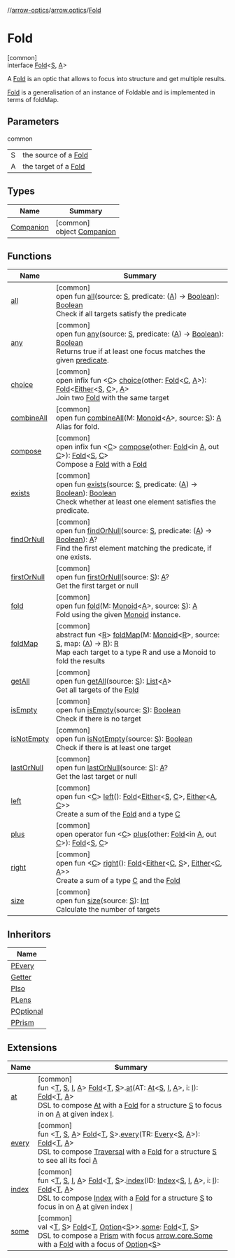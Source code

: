 //[arrow-optics](../../../index.md)/[arrow.optics](../index.md)/[Fold](index.md)

# Fold

[common]\
interface [Fold](index.md)&lt;[S](index.md), [A](index.md)&gt;

A [Fold](index.md) is an optic that allows to focus into structure and get multiple results.

[Fold](index.md) is a generalisation of an instance of Foldable and is implemented in terms of foldMap.

## Parameters

common

| | |
|---|---|
| S | the source of a [Fold](index.md) |
| A | the target of a [Fold](index.md) |

## Types

| Name | Summary |
|---|---|
| [Companion](-companion/index.md) | [common]<br>object [Companion](-companion/index.md) |

## Functions

| Name | Summary |
|---|---|
| [all](all.md) | [common]<br>open fun [all](all.md)(source: [S](index.md), predicate: ([A](index.md)) -&gt; [Boolean](https://kotlinlang.org/api/latest/jvm/stdlib/kotlin/-boolean/index.html)): [Boolean](https://kotlinlang.org/api/latest/jvm/stdlib/kotlin/-boolean/index.html)<br>Check if all targets satisfy the predicate |
| [any](any.md) | [common]<br>open fun [any](any.md)(source: [S](index.md), predicate: ([A](index.md)) -&gt; [Boolean](https://kotlinlang.org/api/latest/jvm/stdlib/kotlin/-boolean/index.html)): [Boolean](https://kotlinlang.org/api/latest/jvm/stdlib/kotlin/-boolean/index.html)<br>Returns true if at least one focus matches the given [predicate](any.md). |
| [choice](choice.md) | [common]<br>open infix fun &lt;[C](choice.md)&gt; [choice](choice.md)(other: [Fold](index.md)&lt;[C](choice.md), [A](index.md)&gt;): [Fold](index.md)&lt;[Either](../../../../arrow-core/arrow-core/arrow.core/-either/index.md)&lt;[S](index.md), [C](choice.md)&gt;, [A](index.md)&gt;<br>Join two [Fold](index.md) with the same target |
| [combineAll](combine-all.md) | [common]<br>open fun [combineAll](combine-all.md)(M: [Monoid](../../../../arrow-core/arrow-core/arrow.typeclasses/-monoid/index.md)&lt;[A](index.md)&gt;, source: [S](index.md)): [A](index.md)<br>Alias for fold. |
| [compose](compose.md) | [common]<br>open infix fun &lt;[C](compose.md)&gt; [compose](compose.md)(other: [Fold](index.md)&lt;in [A](index.md), out [C](compose.md)&gt;): [Fold](index.md)&lt;[S](index.md), [C](compose.md)&gt;<br>Compose a [Fold](index.md) with a [Fold](index.md) |
| [exists](exists.md) | [common]<br>open fun [exists](exists.md)(source: [S](index.md), predicate: ([A](index.md)) -&gt; [Boolean](https://kotlinlang.org/api/latest/jvm/stdlib/kotlin/-boolean/index.html)): [Boolean](https://kotlinlang.org/api/latest/jvm/stdlib/kotlin/-boolean/index.html)<br>Check whether at least one element satisfies the predicate. |
| [findOrNull](find-or-null.md) | [common]<br>open fun [findOrNull](find-or-null.md)(source: [S](index.md), predicate: ([A](index.md)) -&gt; [Boolean](https://kotlinlang.org/api/latest/jvm/stdlib/kotlin/-boolean/index.html)): [A](index.md)?<br>Find the first element matching the predicate, if one exists. |
| [firstOrNull](first-or-null.md) | [common]<br>open fun [firstOrNull](first-or-null.md)(source: [S](index.md)): [A](index.md)?<br>Get the first target or null |
| [fold](fold.md) | [common]<br>open fun [fold](fold.md)(M: [Monoid](../../../../arrow-core/arrow-core/arrow.typeclasses/-monoid/index.md)&lt;[A](index.md)&gt;, source: [S](index.md)): [A](index.md)<br>Fold using the given [Monoid](../../../../arrow-core/arrow-core/arrow.typeclasses/-monoid/index.md) instance. |
| [foldMap](fold-map.md) | [common]<br>abstract fun &lt;[R](fold-map.md)&gt; [foldMap](fold-map.md)(M: [Monoid](../../../../arrow-core/arrow-core/arrow.typeclasses/-monoid/index.md)&lt;[R](fold-map.md)&gt;, source: [S](index.md), map: ([A](index.md)) -&gt; [R](fold-map.md)): [R](fold-map.md)<br>Map each target to a type R and use a Monoid to fold the results |
| [getAll](get-all.md) | [common]<br>open fun [getAll](get-all.md)(source: [S](index.md)): [List](https://kotlinlang.org/api/latest/jvm/stdlib/kotlin.collections/-list/index.html)&lt;[A](index.md)&gt;<br>Get all targets of the [Fold](index.md) |
| [isEmpty](is-empty.md) | [common]<br>open fun [isEmpty](is-empty.md)(source: [S](index.md)): [Boolean](https://kotlinlang.org/api/latest/jvm/stdlib/kotlin/-boolean/index.html)<br>Check if there is no target |
| [isNotEmpty](is-not-empty.md) | [common]<br>open fun [isNotEmpty](is-not-empty.md)(source: [S](index.md)): [Boolean](https://kotlinlang.org/api/latest/jvm/stdlib/kotlin/-boolean/index.html)<br>Check if there is at least one target |
| [lastOrNull](last-or-null.md) | [common]<br>open fun [lastOrNull](last-or-null.md)(source: [S](index.md)): [A](index.md)?<br>Get the last target or null |
| [left](left.md) | [common]<br>open fun &lt;[C](left.md)&gt; [left](left.md)(): [Fold](index.md)&lt;[Either](../../../../arrow-core/arrow-core/arrow.core/-either/index.md)&lt;[S](index.md), [C](left.md)&gt;, [Either](../../../../arrow-core/arrow-core/arrow.core/-either/index.md)&lt;[A](index.md), [C](left.md)&gt;&gt;<br>Create a sum of the [Fold](index.md) and a type [C](left.md) |
| [plus](plus.md) | [common]<br>open operator fun &lt;[C](plus.md)&gt; [plus](plus.md)(other: [Fold](index.md)&lt;in [A](index.md), out [C](plus.md)&gt;): [Fold](index.md)&lt;[S](index.md), [C](plus.md)&gt; |
| [right](right.md) | [common]<br>open fun &lt;[C](right.md)&gt; [right](right.md)(): [Fold](index.md)&lt;[Either](../../../../arrow-core/arrow-core/arrow.core/-either/index.md)&lt;[C](right.md), [S](index.md)&gt;, [Either](../../../../arrow-core/arrow-core/arrow.core/-either/index.md)&lt;[C](right.md), [A](index.md)&gt;&gt;<br>Create a sum of a type [C](right.md) and the [Fold](index.md) |
| [size](size.md) | [common]<br>open fun [size](size.md)(source: [S](index.md)): [Int](https://kotlinlang.org/api/latest/jvm/stdlib/kotlin/-int/index.html)<br>Calculate the number of targets |

## Inheritors

| Name |
|---|
| [PEvery](../-p-every/index.md) |
| [Getter](../-getter/index.md) |
| [PIso](../-p-iso/index.md) |
| [PLens](../-p-lens/index.md) |
| [POptional](../-p-optional/index.md) |
| [PPrism](../-p-prism/index.md) |

## Extensions

| Name | Summary |
|---|---|
| [at](../../arrow.optics.dsl/at.md) | [common]<br>fun &lt;[T](../../arrow.optics.dsl/at.md), [S](../../arrow.optics.dsl/at.md), [I](../../arrow.optics.dsl/at.md), [A](../../arrow.optics.dsl/at.md)&gt; [Fold](index.md)&lt;[T](../../arrow.optics.dsl/at.md), [S](../../arrow.optics.dsl/at.md)&gt;.[at](../../arrow.optics.dsl/at.md)(AT: [At](../../arrow.optics.typeclasses/-at/index.md)&lt;[S](../../arrow.optics.dsl/at.md), [I](../../arrow.optics.dsl/at.md), [A](../../arrow.optics.dsl/at.md)&gt;, i: [I](../../arrow.optics.dsl/at.md)): [Fold](index.md)&lt;[T](../../arrow.optics.dsl/at.md), [A](../../arrow.optics.dsl/at.md)&gt;<br>DSL to compose [At](../../arrow.optics.typeclasses/-at/index.md) with a [Fold](index.md) for a structure [S](../../arrow.optics.dsl/at.md) to focus in on [A](../../arrow.optics.dsl/at.md) at given index [I](../../arrow.optics.dsl/at.md). |
| [every](../../arrow.optics.dsl/every.md) | [common]<br>fun &lt;[T](../../arrow.optics.dsl/every.md), [S](../../arrow.optics.dsl/every.md), [A](../../arrow.optics.dsl/every.md)&gt; [Fold](index.md)&lt;[T](../../arrow.optics.dsl/every.md), [S](../../arrow.optics.dsl/every.md)&gt;.[every](../../arrow.optics.dsl/every.md)(TR: [Every](../index.md#176863642%2FClasslikes%2F-617900156)&lt;[S](../../arrow.optics.dsl/every.md), [A](../../arrow.optics.dsl/every.md)&gt;): [Fold](index.md)&lt;[T](../../arrow.optics.dsl/every.md), [A](../../arrow.optics.dsl/every.md)&gt;<br>DSL to compose [Traversal](../index.md#153853783%2FClasslikes%2F-617900156) with a [Fold](index.md) for a structure [S](../../arrow.optics.dsl/every.md) to see all its foci [A](../../arrow.optics.dsl/every.md) |
| [index](../../arrow.optics.dsl/--index--.md) | [common]<br>fun &lt;[T](../../arrow.optics.dsl/--index--.md), [S](../../arrow.optics.dsl/--index--.md), [I](../../arrow.optics.dsl/--index--.md), [A](../../arrow.optics.dsl/--index--.md)&gt; [Fold](index.md)&lt;[T](../../arrow.optics.dsl/--index--.md), [S](../../arrow.optics.dsl/--index--.md)&gt;.[index](../../arrow.optics.dsl/--index--.md)(ID: [Index](../../arrow.optics.typeclasses/-index/index.md)&lt;[S](../../arrow.optics.dsl/--index--.md), [I](../../arrow.optics.dsl/--index--.md), [A](../../arrow.optics.dsl/--index--.md)&gt;, i: [I](../../arrow.optics.dsl/--index--.md)): [Fold](index.md)&lt;[T](../../arrow.optics.dsl/--index--.md), [A](../../arrow.optics.dsl/--index--.md)&gt;<br>DSL to compose [Index](../../arrow.optics.typeclasses/-index/index.md) with a [Fold](index.md) for a structure [S](../../arrow.optics.dsl/--index--.md) to focus in on [A](../../arrow.optics.dsl/--index--.md) at given index [I](../../arrow.optics.dsl/--index--.md) |
| [some](../../arrow.optics.dsl/some.md) | [common]<br>val &lt;[T](../../arrow.optics.dsl/some.md), [S](../../arrow.optics.dsl/some.md)&gt; [Fold](index.md)&lt;[T](../../arrow.optics.dsl/some.md), [Option](../../../../arrow-core/arrow-core/arrow.core/-option/index.md)&lt;[S](../../arrow.optics.dsl/some.md)&gt;&gt;.[some](../../arrow.optics.dsl/some.md): [Fold](index.md)&lt;[T](../../arrow.optics.dsl/some.md), [S](../../arrow.optics.dsl/some.md)&gt;<br>DSL to compose a [Prism](../index.md#1394331700%2FClasslikes%2F-617900156) with focus [arrow.core.Some](../../../../arrow-core/arrow-core/arrow.core/-some/index.md) with a [Fold](index.md) with a focus of [Option](../../../../arrow-core/arrow-core/arrow.core/-option/index.md)<[S](../../arrow.optics.dsl/some.md)> |
